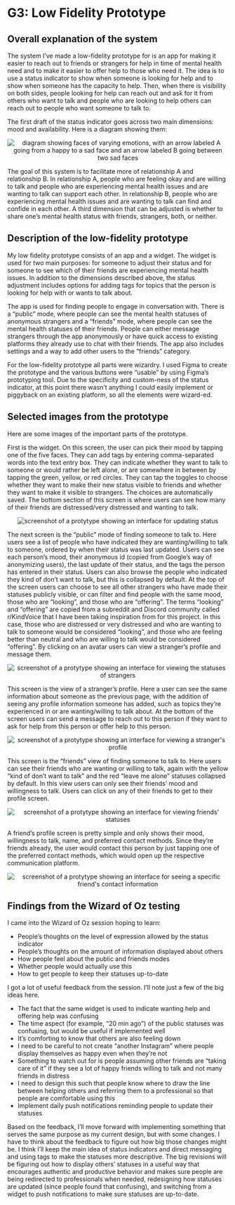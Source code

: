 # G3: Low Fidelity Prototype
## Overall explanation of the system
The system I’ve made a low-fidelity prototype for is an app for making it easier to reach out to friends or strangers for help in time of mental health need and to make it easier to offer help to those who need it. The idea is to use a status indicator to show when someone is looking for help and to show when someone has the capacity to help. Then, when there is visibility on both sides, people looking for help can reach out and ask for it from others who want to talk and people who are looking to help others can reach out to people who want someone to talk to.

The first draft of the status indicator goes across two main dimensions: mood and availability. Here is a diagram showing them:

<div style="text-align:center"><img src="https://github.com/UWSocialComputing/Savanna/blob/main/_posts/img/G3_1.png?raw=true" alt="diagram showing faces of varying emotions, with an arrow labeled A going from a happy to a sad face and an arrow labeled B going between two sad faces"/></div>

The goal of this system is to facilitate more of relationship A and relationship B. In relationship A, people who are feeling okay and are willing to talk and people who are experiencing mental health issues and are wanting to talk can support each other. In relationship B, people who are experiencing mental health issues and are wanting to talk can find and confide in each other. A third dimension that can be adjusted is whether to share one’s mental health status with friends, strangers, both, or neither.

## Description of the low-fidelity prototype
My low fidelity prototype consists of an app and a widget. The widget is used for two main purposes: for someone to adjust their status and for someone to see which of their friends are experiencing mental health issues. In addition to the dimensions described above, the status adjustment includes options for adding tags for topics that the person is looking for help with or wants to talk about.

The app is used for finding people to engage in conversation with. There is a “public” mode, where people can see the mental health statuses of anonymous strangers and a “friends” mode, where people can see the mental health statuses of their friends. People can either message strangers through the app anonymously or have quick access to existing platforms they already use to chat with their friends. The app also includes settings and a way to add other users to the “friends” category.

For the low-fidelity prototype all parts were wizardry. I used Figma to create the prototype and the various buttons were “usable” by using Figma’s prototyping tool. Due to the specificity and custom-ness of the status indicator, at this point there wasn’t anything I could easily implement or piggyback on an existing platform, so all the elements were wizard-ed. 
## Selected images from the prototype
Here are some images of the important parts of the prototype. 

First is the widget. On this screen, the user can pick their mood by tapping one of the five faces. They can add tags by entering comma-separated words into the text entry box. They can indicate whether they want to talk to someone or would rather be left alone, or are somewhere in between by tapping the green, yellow, or red circles. They can tap the toggles to choose whether they want to make their new status visible to friends and whether they want to make it visible to strangers. The choices are automatically saved. The bottom section of this screen is where users can see how many of their friends are distressed/very distressed and wanting to talk.

<div style="text-align:center"><img src="https://github.com/UWSocialComputing/Savanna/blob/main/_posts/img/G3_2.png?raw=true" alt="screenshot of a protytype showing an interface for updating status"/></div>

The next screen is the “public” mode of finding someone to talk to. Here users see a list of people who have indicated they are wanting/willing to talk to someone, ordered by when their status was last updated. Users can see each person’s mood, their anonymous id (copied from Google’s way of anonymizing users), the last update of their status, and the tags the person has entered in their status. Users can also browse the people who indicated they kind of don’t want to talk, but this is collapsed by default. At the top of the screen users can choose to see all other strangers who have made their statuses publicly visible, or can filter and find people with the same mood, those who are “looking”, and those who are “offering”. The terms “looking” and “offering” are copied from a subreddit and Discord community called r/KindVoice that I have been taking inspiration from for this project. In this case, those who are distressed or very distressed and who are wanting to talk to someone would be considered “looking”, and those who are feeling better than neutral and who are willing to talk would be considered “offering”. By clicking on an avatar users can view a stranger’s profile and message them.

<div style="text-align:center"><img src="https://github.com/UWSocialComputing/Savanna/blob/main/_posts/img/G3_3.png?raw=true" alt="screenshot of a protytype showing an interface for viewing the statuses of strangers"/></div>

This screen is the view of a stranger’s profile. Here a user can see the same information about someone as the previous page, with the addition of seeing any profile information someone has added, such as topics they’re experienced in or are wanting/willing to talk about. At the bottom of the screen users can send a message to reach out to this person if they want to ask for help from this person or offer help to this person.

<div style="text-align:center"><img src="https://github.com/UWSocialComputing/Savanna/blob/main/_posts/img/G3_4.png?raw=true" alt="screenshot of a protytype showing an interface for viewing a stranger's profile"/></div>


This screen is the “friends” view of finding someone to talk to. Here users can see their friends who are wanting or willing to talk, again with the yellow “kind of don’t want to talk” and the red “leave me alone” statuses collapsed by default. In this view users can only see their friends’ mood and willingness to talk. Users can click on any of their friends to get to their profile screen.

<div style="text-align:center"><img src="https://github.com/UWSocialComputing/Savanna/blob/main/_posts/img/G3_5.png?raw=true" alt="screenshot of a protytype showing an interface for viewing friends' statuses"/></div>

A friend’s profile screen is pretty simple and only shows their mood, willingness to talk, name, and preferred contact methods. Since they’re friends already, the user would contact this person by just tapping one of the preferred contact methods, which would open up the respective communication platform.

<div style="text-align:center"><img src="https://github.com/UWSocialComputing/Savanna/blob/main/_posts/img/G3_6.png?raw=true" alt="screenshot of a protytype showing an interface for seeing a specific friend's contact information"/></div>

## Findings from the Wizard of Oz testing

I came into the Wizard of Oz session hoping to learn:
- People’s thoughts on the level of expression allowed by the status indicator
- People’s thoughts on the amount of information displayed about others
- How people feel about the public and friends modes
- Whether people would actually use this
- How to get people to keep their statuses up-to-date

I got a lot of useful feedback from the session. I’ll note just a few of the big ideas here. 
- The fact that the same widget is used to indicate wanting help and offering help was confusing
- The time aspect (for example, “20 min ago”) of the public statuses was confusing, but would be useful if implemented well
- It’s comforting to know that others are also feeling down
- I need to be careful to not create “another Instagram” where people display themselves as happy even when they’re not 
- Something to watch out for is people assuming other friends are “taking care of it” if they see a lot of happy friends willing to talk and not many friends in distress
- I need to design this such that people know where to draw the line between helping others and referring them to a professional so that people are comfortable using this
- Implement daily push notifications reminding people to update their statuses

Based on the feedback, I’ll move forward with implementing something that serves the same purpose as my current design, but with some changes. I have to think about the feedback to figure out how big those changes might be. I think I’ll keep the main idea of status indicators and direct messaging and using tags to make the statuses more descriptive. The big revisions will be figuring out how to display others’ statuses in a useful way that encourages authentic and productive behavior and makes sure people are being redirected to professionals when needed, redesigning how statuses are updated (since people found that confusing), and switching from a widget to push notifications to make sure statuses are up-to-date.


